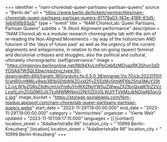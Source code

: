 +++
identifier = "nam-choreolab-queer-partisans-partisan-queers"
source = "Berlin.de"
url = "https://www.berlin.de/tickets/vermischtes/nam-choreolab-queer-partisans-partisan-queers-97178a03-f43e-4199-83d5-1e64f4fb93a5/"
type = "event"
title = "NAM ChoreoLab: Queer Partisans, Partisan Queers"
subtitle = "A (Non) Alignment performance"
description = "NAM ChoreoLab is a modular research choreography lab with the aim of re-reading the Non-Aligned Movement/s – by way of the historicism AND futurism of the 'days of future past' as well as the urgency of the current alignments and antagonisms, in relation to the on-going (queer) feminist and decolonial critiques and struggles, also the political and cultural, ultimately choreographic (self)governance."
image = "https://imgproxy.berlinonline.net/Nb94XyLmPpCeb6zMOyazRK3Shvn3zDYDSA87WSQLEbw/resizing_type:fill-down/width:480/height:360/gravity:fp:0.5:0.38/enlarge:1/q:70/cb:2023111010/aHR0cHM6Ly9wb3B1bGEtbWlkZGxld2FyZS5zMy5hbWF6b25hd3MuY29tL2JvLW1pZGRsZXdhcmUvYm8uYmRlX2NoYW5uZWwuZXZlbnQvaW1hZ2VzLzg0LzIyZGQ0MGJjLTkzMWMtNmU2Ni1iZDU0LWJlYTVkMzJkNGIwNi5qcGc.jpg"
image_bucket = "https://storage.googleapis.com/fem-readup.appspot.com/nam-choreolab-queer-partisans-partisan-queers.webp"
start_date = "2023-11-29T19:00:00.000"
end_date = "2023-11-29T19:00:00.000"
category = "Vermischtes"
organizer = "Vierte Welt"
updated = "2023-11-10T09:17:15.000"
languages = []
[contact]
location_street = "Adalbertstraße 96"
location_city = " 10999 Berlin-Kreuzberg"
[location]
location_street = "Adalbertstraße 96"
location_city = " 10999 Berlin-Kreuzberg"
+++